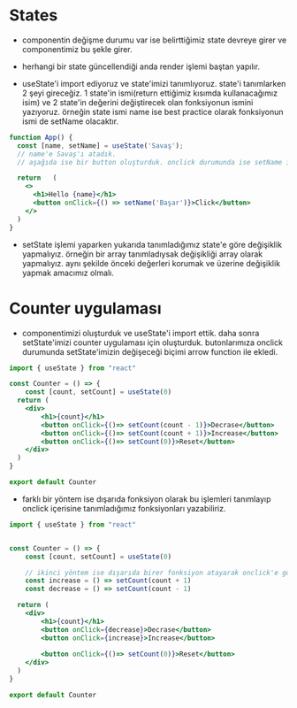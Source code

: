 # States

- componentin değişme durumu var ise belirttiğimiz state devreye girer ve componentimiz bu şekle girer.

- herhangi bir state güncellendiği anda render işlemi baştan yapılır.

- useState'i import ediyoruz ve state'imizi tanımlıyoruz. state'i tanımlarken 2 şeyi gireceğiz. 1 state'in ismi(return ettiğimiz kısımda kullanacağımız isim) ve  2 state'in değerini değiştirecek olan fonksiyonun ismini yazıyoruz. örneğin state ismi name ise best practice olarak fonksiyonun ismi de setName olacaktır.

```jsx
function App() {
  const [name, setName] = useState('Savaş');
  // name'e Savaş'ı atadık.
  // aşağıda ise bir button oluşturduk. onclick durumunda ise setName ile değişeceği değeri belirttik.

  return   (
    <>
      <h1>Hello {name}</h1>
      <button onClick={() => setName('Başar')}>Click</button>
    </>
  )
}
```

- setState işlemi yaparken yukarıda tanımladığımız state'e göre değişiklik yapmalıyız. örneğin bir array tanımladıysak değişikliği array olarak yapmalıyız. aynı şekilde önceki değerleri korumak ve üzerine değişiklik yapmak amacımız olmalı.

# Counter uygulaması

- componentimizi oluşturduk ve useState'i import ettik. daha sonra setState'imizi counter uygulaması için oluşturduk. butonlarımıza onclick durumunda setState'imizin değişeceği biçimi arrow function ile ekledi.

```jsx
import { useState } from "react"

const Counter = () => {
    const [count, setCount] = useState(0)
  return (
    <div>
        <h1>{count}</h1>
        <button onClick={()=> setCount(count - 1)}>Decrase</button>
        <button onClick={()=> setCount(count + 1)}>Increase</button>
        <button onClick={()=> setCount(0)}>Reset</button>
    </div>
  )
}

export default Counter
``` 

- farklı bir yöntem ise dışarıda fonksiyon olarak bu işlemleri tanımlayıp onclick içerisine tanımladığımız fonksiyonları yazabiliriz.

```jsx
import { useState } from "react"


const Counter = () => {
    const [count, setCount] = useState(0)

    // ikinci yöntem ise dışarıda birer fonksiyon atayarak onclick'e göndermek
    const increase = () => setCount(count + 1)
    const decrease = () => setCount(count - 1)

  return (
    <div>
        <h1>{count}</h1>
        <button onClick={decrease}>Decrase</button>
        <button onClick={increase}>Increase</button>
        
        <button onClick={()=> setCount(0)}>Reset</button>
    </div>
  )
}

export default Counter
```









